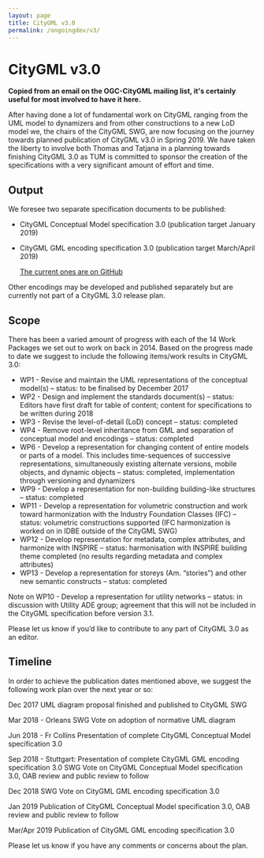 ```yaml
---
layout: page
title: CityGML v3.0
permalink: /ongoingdev/v3/
---
```


# CityGML v3.0

**Copied from an email on the OGC-CityGML mailing list, it's certainly useful for most involved to have it here.**

After having done a lot of fundamental work on CityGML ranging from the UML model to dynamizers and from other constructions to a new LoD model we, the chairs of the CityGML SWG, are now focusing on the journey towards planned publication of CityGML v3.0 in Spring 2019. We have taken the liberty to involve both Thomas and Tatjana in a planning towards finishing CityGML 3.0 as TUM is committed to sponsor the creation of the specifications with a very significant amount of effort and time.
 
## Output
 
We foresee two separate specification documents to be published:
  - CityGML Conceptual Model specification 3.0 (publication target January 2019)
  - CityGML GML encoding specification 3.0 (publication target March/April 2019)

    [The current ones are on GitHub](https://github.com/opengeospatial/CityGML-3.0)
 
Other encodings may be developed and published separately but are currently not part of a CityGML 3.0 release plan.
 
## Scope
 
There has been a varied amount of progress with each of the 14 Work Packages we set out to work on back in 2014. Based on the progress made to date we suggest to include the following items/work results in CityGML 3.0:
 
  - WP1 - Revise and maintain the UML representations of the conceptual model(s) – status: to be finalised by December 2017
  - WP2 - Design and implement the standards document(s) – status: Editors have first draft for table of content; content for specifications to be written during 2018
  - WP3 - Revise the level-of-detail (LoD) concept – status: completed
  - WP4 - Remove root-level inheritance from GML and separation of conceptual model and encodings – status: completed
  - WP6 - Develop a representation for changing content of entire models or parts of a model. This includes time-sequences of successive representations, simultaneously existing alternate versions, mobile objects, and dynamic objects – status: completed, implementation through versioning and dynamizers
  - WP9 - Develop a representation for non-building building-like structures – status: completed
  - WP11 - Develop a representation for volumetric construction and work toward harmonization with the Industry Foundation Classes (IFC) – status: volumetric constructions supported (IFC harmonization is worked on in IDBE outside of the CityGML SWG)
  - WP12 - Develop representation for metadata, complex attributes, and harmonize with INSPIRE – status: harmonisation with INSPIRE building theme completed (no results regarding metadata and complex attributes)
  - WP13 - Develop a representation for storeys (Am. “stories”) and other new semantic constructs – status: completed
 
Note on WP10 - Develop a representation for utility networks – status: in discussion with Utility ADE group; agreement that this will not be included in the CityGML specification before version 3.1.
 
Please let us know if you’d like to contribute to any part of CityGML 3.0 as an editor.
 
## Timeline
 
In order to achieve the publication dates mentioned above, we suggest the following work plan over the next year or so:
 
Dec 2017
UML diagram proposal finished and published to CityGML SWG
 
Mar 2018 - Orleans
SWG Vote on adoption of normative UML diagram
 
Jun 2018 - Fr Collins
Presentation of complete CityGML Conceptual Model specification 3.0
 
Sep 2018 - Stuttgart:
Presentation of complete CityGML GML encoding specification 3.0 
SWG Vote on CityGML Conceptual Model specification 3.0, OAB review and public review to follow
 
Dec 2018
SWG Vote on CityGML GML encoding specification 3.0
 
Jan 2019
Publication of CityGML Conceptual Model specification 3.0, OAB review and public review to follow
 
Mar/Apr 2019
Publication of CityGML GML encoding specification 3.0
 
Please let us know if you have any comments or concerns about the plan.